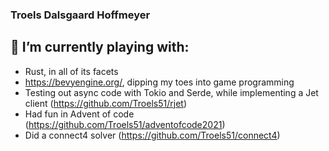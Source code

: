 ### Troels Dalsgaard Hoffmeyer
## 🌱 I’m currently playing with:
- Rust, in all of its facets
- https://bevyengine.org/, dipping my toes into game programming
- Testing out async code with Tokio and Serde, while implementing a Jet client (https://github.com/Troels51/rjet)
- Had fun in Advent of code (https://github.com/Troels51/adventofcode2021)
- Did a connect4 solver (https://github.com/Troels51/connect4)
